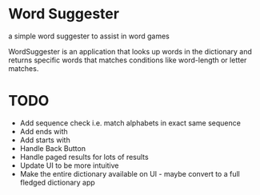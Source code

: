 # Word Suggester
a simple word suggester to assist in word games

WordSuggester is an application that looks up words in the dictionary and returns specific words that matches conditions like word-length or letter matches.

# TODO
- Add sequence check i.e. match alphabets in exact same sequence
- Add ends with
- Add starts with
- Handle Back Button
- Handle paged results for lots of results
- Update UI to be more intuitive
- Make the entire dictionary available on UI - maybe convert to a full fledged dictionary app
